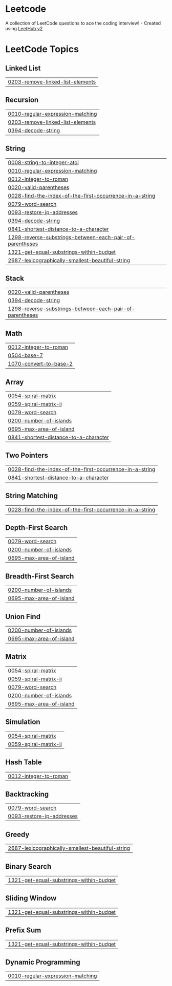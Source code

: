 # Leetcode
A collection of LeetCode questions to ace the coding interview! - Created using [LeetHub v2](https://github.com/arunbhardwaj/LeetHub-2.0)

<!---LeetCode Topics Start-->
# LeetCode Topics
## Linked List
|  |
| ------- |
| [0203-remove-linked-list-elements](https://github.com/kaviprashaadl/Leetcode/tree/master/0203-remove-linked-list-elements) |
## Recursion
|  |
| ------- |
| [0010-regular-expression-matching](https://github.com/kaviprashaadl/Leetcode/tree/master/0010-regular-expression-matching) |
| [0203-remove-linked-list-elements](https://github.com/kaviprashaadl/Leetcode/tree/master/0203-remove-linked-list-elements) |
| [0394-decode-string](https://github.com/kaviprashaadl/Leetcode/tree/master/0394-decode-string) |
## String
|  |
| ------- |
| [0008-string-to-integer-atoi](https://github.com/kaviprashaadl/Leetcode/tree/master/0008-string-to-integer-atoi) |
| [0010-regular-expression-matching](https://github.com/kaviprashaadl/Leetcode/tree/master/0010-regular-expression-matching) |
| [0012-integer-to-roman](https://github.com/kaviprashaadl/Leetcode/tree/master/0012-integer-to-roman) |
| [0020-valid-parentheses](https://github.com/kaviprashaadl/Leetcode/tree/master/0020-valid-parentheses) |
| [0028-find-the-index-of-the-first-occurrence-in-a-string](https://github.com/kaviprashaadl/Leetcode/tree/master/0028-find-the-index-of-the-first-occurrence-in-a-string) |
| [0079-word-search](https://github.com/kaviprashaadl/Leetcode/tree/master/0079-word-search) |
| [0093-restore-ip-addresses](https://github.com/kaviprashaadl/Leetcode/tree/master/0093-restore-ip-addresses) |
| [0394-decode-string](https://github.com/kaviprashaadl/Leetcode/tree/master/0394-decode-string) |
| [0841-shortest-distance-to-a-character](https://github.com/kaviprashaadl/Leetcode/tree/master/0841-shortest-distance-to-a-character) |
| [1298-reverse-substrings-between-each-pair-of-parentheses](https://github.com/kaviprashaadl/Leetcode/tree/master/1298-reverse-substrings-between-each-pair-of-parentheses) |
| [1321-get-equal-substrings-within-budget](https://github.com/kaviprashaadl/Leetcode/tree/master/1321-get-equal-substrings-within-budget) |
| [2687-lexicographically-smallest-beautiful-string](https://github.com/kaviprashaadl/Leetcode/tree/master/2687-lexicographically-smallest-beautiful-string) |
## Stack
|  |
| ------- |
| [0020-valid-parentheses](https://github.com/kaviprashaadl/Leetcode/tree/master/0020-valid-parentheses) |
| [0394-decode-string](https://github.com/kaviprashaadl/Leetcode/tree/master/0394-decode-string) |
| [1298-reverse-substrings-between-each-pair-of-parentheses](https://github.com/kaviprashaadl/Leetcode/tree/master/1298-reverse-substrings-between-each-pair-of-parentheses) |
## Math
|  |
| ------- |
| [0012-integer-to-roman](https://github.com/kaviprashaadl/Leetcode/tree/master/0012-integer-to-roman) |
| [0504-base-7](https://github.com/kaviprashaadl/Leetcode/tree/master/0504-base-7) |
| [1070-convert-to-base-2](https://github.com/kaviprashaadl/Leetcode/tree/master/1070-convert-to-base-2) |
## Array
|  |
| ------- |
| [0054-spiral-matrix](https://github.com/kaviprashaadl/Leetcode/tree/master/0054-spiral-matrix) |
| [0059-spiral-matrix-ii](https://github.com/kaviprashaadl/Leetcode/tree/master/0059-spiral-matrix-ii) |
| [0079-word-search](https://github.com/kaviprashaadl/Leetcode/tree/master/0079-word-search) |
| [0200-number-of-islands](https://github.com/kaviprashaadl/Leetcode/tree/master/0200-number-of-islands) |
| [0695-max-area-of-island](https://github.com/kaviprashaadl/Leetcode/tree/master/0695-max-area-of-island) |
| [0841-shortest-distance-to-a-character](https://github.com/kaviprashaadl/Leetcode/tree/master/0841-shortest-distance-to-a-character) |
## Two Pointers
|  |
| ------- |
| [0028-find-the-index-of-the-first-occurrence-in-a-string](https://github.com/kaviprashaadl/Leetcode/tree/master/0028-find-the-index-of-the-first-occurrence-in-a-string) |
| [0841-shortest-distance-to-a-character](https://github.com/kaviprashaadl/Leetcode/tree/master/0841-shortest-distance-to-a-character) |
## String Matching
|  |
| ------- |
| [0028-find-the-index-of-the-first-occurrence-in-a-string](https://github.com/kaviprashaadl/Leetcode/tree/master/0028-find-the-index-of-the-first-occurrence-in-a-string) |
## Depth-First Search
|  |
| ------- |
| [0079-word-search](https://github.com/kaviprashaadl/Leetcode/tree/master/0079-word-search) |
| [0200-number-of-islands](https://github.com/kaviprashaadl/Leetcode/tree/master/0200-number-of-islands) |
| [0695-max-area-of-island](https://github.com/kaviprashaadl/Leetcode/tree/master/0695-max-area-of-island) |
## Breadth-First Search
|  |
| ------- |
| [0200-number-of-islands](https://github.com/kaviprashaadl/Leetcode/tree/master/0200-number-of-islands) |
| [0695-max-area-of-island](https://github.com/kaviprashaadl/Leetcode/tree/master/0695-max-area-of-island) |
## Union Find
|  |
| ------- |
| [0200-number-of-islands](https://github.com/kaviprashaadl/Leetcode/tree/master/0200-number-of-islands) |
| [0695-max-area-of-island](https://github.com/kaviprashaadl/Leetcode/tree/master/0695-max-area-of-island) |
## Matrix
|  |
| ------- |
| [0054-spiral-matrix](https://github.com/kaviprashaadl/Leetcode/tree/master/0054-spiral-matrix) |
| [0059-spiral-matrix-ii](https://github.com/kaviprashaadl/Leetcode/tree/master/0059-spiral-matrix-ii) |
| [0079-word-search](https://github.com/kaviprashaadl/Leetcode/tree/master/0079-word-search) |
| [0200-number-of-islands](https://github.com/kaviprashaadl/Leetcode/tree/master/0200-number-of-islands) |
| [0695-max-area-of-island](https://github.com/kaviprashaadl/Leetcode/tree/master/0695-max-area-of-island) |
## Simulation
|  |
| ------- |
| [0054-spiral-matrix](https://github.com/kaviprashaadl/Leetcode/tree/master/0054-spiral-matrix) |
| [0059-spiral-matrix-ii](https://github.com/kaviprashaadl/Leetcode/tree/master/0059-spiral-matrix-ii) |
## Hash Table
|  |
| ------- |
| [0012-integer-to-roman](https://github.com/kaviprashaadl/Leetcode/tree/master/0012-integer-to-roman) |
## Backtracking
|  |
| ------- |
| [0079-word-search](https://github.com/kaviprashaadl/Leetcode/tree/master/0079-word-search) |
| [0093-restore-ip-addresses](https://github.com/kaviprashaadl/Leetcode/tree/master/0093-restore-ip-addresses) |
## Greedy
|  |
| ------- |
| [2687-lexicographically-smallest-beautiful-string](https://github.com/kaviprashaadl/Leetcode/tree/master/2687-lexicographically-smallest-beautiful-string) |
## Binary Search
|  |
| ------- |
| [1321-get-equal-substrings-within-budget](https://github.com/kaviprashaadl/Leetcode/tree/master/1321-get-equal-substrings-within-budget) |
## Sliding Window
|  |
| ------- |
| [1321-get-equal-substrings-within-budget](https://github.com/kaviprashaadl/Leetcode/tree/master/1321-get-equal-substrings-within-budget) |
## Prefix Sum
|  |
| ------- |
| [1321-get-equal-substrings-within-budget](https://github.com/kaviprashaadl/Leetcode/tree/master/1321-get-equal-substrings-within-budget) |
## Dynamic Programming
|  |
| ------- |
| [0010-regular-expression-matching](https://github.com/kaviprashaadl/Leetcode/tree/master/0010-regular-expression-matching) |
<!---LeetCode Topics End-->